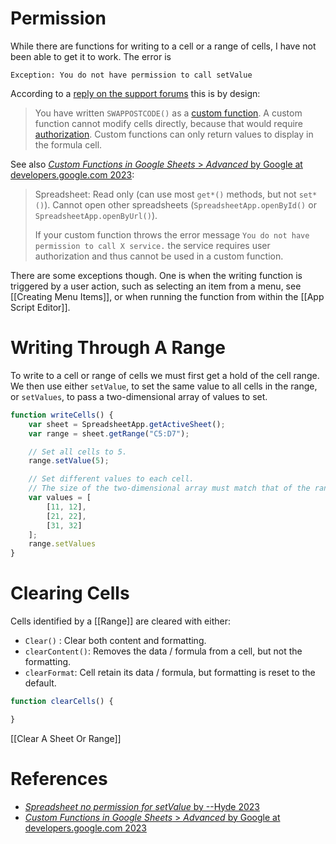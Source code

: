 # Permission

While there are functions for writing to a cell or a range of cells,
I have not been able to get it to work.
The error is
```
Exception: You do not have permission to call setValue
```

According to a [reply on the support forums](https://support.google.com/docs/thread/202011707/spreadsheet-no-permission-for-setvalue?hl=en) this is by design:

> You have written `SWAPPOSTCODE()` as a [custom function](https://developers.google.com/apps-script/guides/sheets/functions).
> A custom function cannot modify cells directly, because that would require [authorization](https://developers.google.com/apps-script/guides/sheets/functions#advanced).
> Custom functions can only return values to display in the formula cell.

See also [_Custom Functions in Google Sheets_ > _Advanced_ by Google at developers.google.com 2023](https://developers.google.com/apps-script/guides/sheets/functions#advanced):

> Spreadsheet:
> Read only (can use most `get*()` methods, but not `set*()`).
> Cannot open other spreadsheets (`SpreadsheetApp.openById()` or `SpreadsheetApp.openByUrl()`).
>
> If your custom function throws the error message
>     `You do not have permission to call X service.`
> the service requires user authorization and thus cannot be used in a custom function.

There are some exceptions though.
One is when the writing function is triggered by a user action,
such as selecting an item from a menu, see [[Creating Menu Items]],
or when running the function from within the [[App Script Editor]].


# Writing Through A Range

To write to a cell or range of cells we must first get a hold of the cell range.
We then use either `setValue`, to set the same value to all cells in the range,
or `setValues`, to pass a two-dimensional array of values to set.
```js
function writeCells() {
	var sheet = SpreadsheetApp.getActiveSheet();
	var range = sheet.getRange("C5:D7");

	// Set all cells to 5.
	range.setValue(5);

	// Set different values to each cell.
	// The size of the two-dimensional array must match that of the range.
	var values = [
		[11, 12],
		[21, 22],
		[31, 32]
	];
	range.setValues
}
```

# Clearing  Cells

Cells identified by a [[Range]] are cleared with either:
- `Clear()` : Clear both content and formatting.
- `clearContent()`: Removes the data / formula from a cell, but not the formatting.
- `clearFormat`: Cell retain its data / formula, but formatting is reset to the default.
```js
function clearCells() {

}
```

[[Clear A Sheet Or Range]]

# References

- [_Spreadsheet no permission for setValue_ by --Hyde 2023](https://support.google.com/docs/thread/202011707/spreadsheet-no-permission-for-setvalue?hl=en)
- [_Custom Functions in Google Sheets_ > _Advanced_ by Google at developers.google.com 2023](https://developers.google.com/apps-script/guides/sheets/functions#advanced)